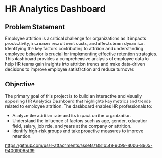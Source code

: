 # HR Analytics Dashboard

## Problem Statement
Employee attrition is a critical challenge for organizations as it impacts productivity, increases recruitment costs, and affects team dynamics. Identifying the key factors contributing to attrition and understanding employee behavior is crucial for implementing effective retention strategies. This dashboard provides a comprehensive analysis of employee data to help HR teams gain insights into attrition trends and make data-driven decisions to improve employee satisfaction and reduce turnover.

## Objective
The primary goal of this project is to build an interactive and visually appealing HR Analytics Dashboard that highlights key metrics and trends related to employee attrition. The dashboard enables HR professionals to:

- Analyze the attrition rate and its impact on the organization.
- Understand the influence of factors such as age, gender, education field, salary, job role, and years at the company on attrition.
- Identify high-risk groups and take proactive measures to improve retention.

https://github.com/user-attachments/assets/1381b5f8-9099-40b6-8905-9400f9065f39

